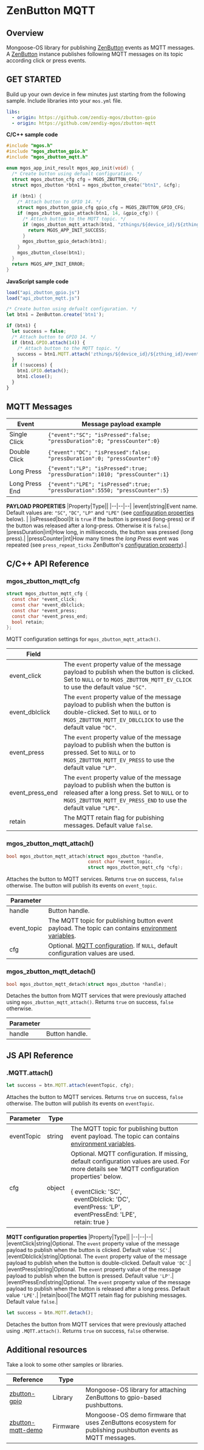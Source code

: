 # ZenButton MQTT
## Overview
Mongoose-OS library for publishing [ZenButton](https://github.com/zendiy-mgos/zbutton) events as MQTT messages. A [ZenButton](https://github.com/zendiy-mgos/zbutton) instance publishes following MQTT messages on its topic according click or press events.
## GET STARTED
Build up your own device in few minutes just starting from the following sample.
Include libraries into your `mos.yml` file.
```yaml
libs:
  - origin: https://github.com/zendiy-mgos/zbutton-gpio
  - origin: https://github.com/zendiy-mgos/zbutton-mqtt
```
**C/C++ sample code**
```c
#include "mgos.h"
#include "mgos_zbutton_gpio.h"
#include "mgos_zbutton_mqtt.h"

enum mgos_app_init_result mgos_app_init(void) {
  /* Create button using defualt configuration. */
  struct mgos_zbutton_cfg cfg = MGOS_ZBUTTON_CFG;
  struct mgos_zbutton *btn1 = mgos_zbutton_create("btn1", &cfg);
  
  if (btn1) {
    /* Attach button to GPIO 14. */
    struct mgos_zbutton_gpio_cfg gpio_cfg = MGOS_ZBUTTON_GPIO_CFG;  
    if (mgos_zbutton_gpio_attach(btn1, 14, &gpio_cfg)) {
      /* Attach button to the MQTT topic. */
      if (mgos_zbutton_mqtt_attach(btn1, "zthings/${device_id}/${zthing_id}/event", NULL)) {
        return MGOS_APP_INIT_SUCCESS;
      }
      mgos_zbutton_gpio_detach(btn1);
    }
    mgos_zbutton_close(btn1);
  }
  return MGOS_APP_INIT_ERROR;
}
```
**JavaScript sample code**

```js
load("api_zbutton_gpio.js")
load("api_zbutton_mqtt.js")

/* Create button using defualt configuration. */
let btn1 = ZenButton.create('btn1');

if (btn1) {
  let success = false;
  /* Attach button to GPIO 14. */
  if (btn1.GPIO.attach(14)) {
    /* Attach button to the MQTT topic. */
    success = btn1.MQTT.attach('zthings/${device_id}/${zthing_id}/event'));
  }
  if (!success) {
    btn1.GPIO.detach();
    btn1.close();
  }
}
```
## MQTT Messages
|Event|Message payload example|
|--|--|
|Single Click|`{"event":"SC"; "isPressed":false; "pressDuration":0; "pressCounter":0}`|
|Double Click|`{"event":"DC"; "isPressed":false; "pressDuration":0; "pressCounter":0}`|
|Long Press|`{"event":"LP"; "isPressed":true; "pressDuration":1010; "pressCounter":1}`|
|Long Press End|`{"event":"LPE"; "isPressed":true; "pressDuration":5550; "pressCounter":5}`|

**PAYLOAD PROPERTIES**
|Property|Type||
|--|--|--|
|event|string|Event name. Default values are: `"SC"`, `"DC"`, `"LP"` and `"LPE"` (see [configuration properties](https://github.com/zendiy-mgos/zbutton-mqtt#mgos_zbutton_mqtt_cfg) below). |
|isPressed|bool|It is `true` if the button is pressed (long-press) or if the button was released after a long-press. Otherwise it is `false`.|
|pressDuration|int|How long, in milliseconds, the button was pressed (long press).|
|pressCounter|int|How many times the *long Press* event was repeated (see `press_repeat_ticks` ZenButton's [configuration property](https://github.com/zendiy-mgos/zbutton#mgos_zbutton_cfg)).|
## C/C++ API Reference
### mgos_zbutton_mqtt_cfg
```c
struct mgos_zbutton_mqtt_cfg {
  const char *event_click;
  const char *event_dblclick;
  const char *event_press;
  const char *event_press_end;
  bool retain;
};
```
MQTT configuration settings for `mgos_zbutton_mqtt_attach()`.

|Field||
|--|--|
|event_click|The `event` property value of the message payload to publish when the button is clicked. Set to `NULL` or to `MGOS_ZBUTTON_MQTT_EV_CLICK` to use the default value `"SC"`.|
|event_dblclick|The `event` property value of the message payload to publish when the button is double-clicked. Set to `NULL` or to `MGOS_ZBUTTON_MQTT_EV_DBLCLICK` to use the default value `"DC"`.|
|event_press|The `event` property value of the message payload to publish when the button is pressed. Set to `NULL` or to `MGOS_ZBUTTON_MQTT_EV_PRESS` to use the default value `"LP"`.|
|event_press_end|The `event` property value of the message payload to publish when the button is released after a long press. Set to `NULL` or to `MGOS_ZBUTTON_MQTT_EV_PRESS_END` to use the default value `"LPE"`.|
|retain|The MQTT retain flag for pubishing messages. Default value `false`.|
### mgos_zbutton_mqtt_attach()
```c
bool mgos_zbutton_mqtt_attach(struct mgos_zbutton *handle,
                              const char *event_topic,
                              struct mgos_zbutton_mqtt_cfg *cfg);
```
Attaches the button to MQTT services. Returns `true` on success, `false` otherwise. The button will publish its events on `event_topic`.

|Parameter||
|--|--|
|handle|Button handle.|
|event_topic|The MQTT topic for publishing button event payload. The topic can contains [environment variables](https://github.com/zendiy-mgos/zthing-mqtt/blob/master/README.md#environment-variables).|
|cfg|Optional. [MQTT configuration](https://github.com/zendiy-mgos/zbutton-mqtt#mgos_zbutton_mqtt_cfg). If `NULL`, default configuration values are used.|
### mgos_zbutton_mqtt_detach()
```c
bool mgos_zbutton_mqtt_detach(struct mgos_zbutton *handle);
```
Detaches the button from MQTT services that were previously attached using `mgos_zbutton_mqtt_attach()`. Returns `true` on success, `false` otherwise.

|Parameter||
|--|--|
|handle|Button handle.|
## JS API Reference
### .MQTT.attach()
```js
let success = btn.MQTT.attach(eventTopic, cfg);
```
Attaches the button to MQTT services. Returns `true` on success, `false` otherwise. The button will publish its events on `eventTopic`.

|Parameter|Type||
|--|--|--|
|eventTopic|string|The MQTT topic for publishing button event payload. The topic can contains [environment variables](https://github.com/zendiy-mgos/zthing-mqtt/blob/master/README.md#environment-variables).|
|cfg|object|Optional. MQTT configuration. If missing, default configuration values are used. For more details see 'MQTT configuration properties' below.<br><br>{&nbsp;eventClick: 'SC',<br>&nbsp;&nbsp;eventDblclick: 'DC',<br>&nbsp;&nbsp;eventPress: 'LP',<br>&nbsp;&nbsp;eventPressEnd: 'LPE',<br>&nbsp;&nbsp;retain: true&nbsp;}|

**MQTT configuration properties**
|Property|Type||
|--|--|--|
|eventClick|string|Optional. The `event` property value of the message payload to publish when the button is clicked. Default value `'SC'`.|
|eventDblclick|string|Optional. The `event` property value of the message payload to publish when the button is double-clicked. Default value `'DC'`.|
|eventPress|string|Optional. The `event` property value of the message payload to publish when the button is pressed. Default value `'LP'`.|
|eventPressEnd|string|Optional. The `event` property value of the message payload to publish when the button is released after a long press. Default value `'LPE'`.|
|retain|bool|The MQTT retain flag for pubishing messages. Default value `false`.|
```js
let success = btn.MQTT.detach();
```
Detaches the button from MQTT services that were previously attached using `.MQTT.attach()`. Returns `true` on success, `false` otherwise.
## Additional resources
Take a look to some other samples or libraries.

|Reference|Type||
|--|--|--|
|[zbutton-gpio](https://github.com/zendiy-mgos/zbutton-gpio)|Library|Mongoose-OS library for attaching ZenButtons to gpio-based pushbuttons.|
|[zbutton-mqtt-demo](https://github.com/zendiy-mgos/zbutton-mqtt-demo)|Firmware|Mongoose-OS demo firmware that uses ZenButtons ecosystem for publishing pushbutton events as MQTT messages.|